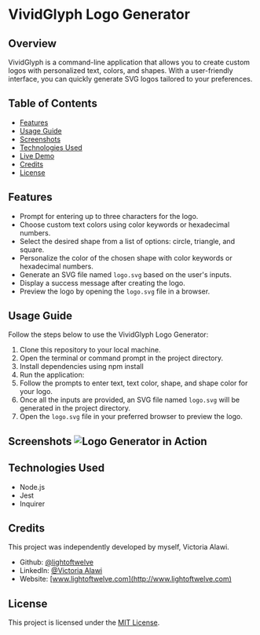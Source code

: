 # VividGlyph Logo Generator

## Overview
VividGlyph is a command-line application that allows you to create custom logos with personalized text, colors, and shapes. With a user-friendly interface, you can quickly generate SVG logos tailored to your preferences.

## Table of Contents
- [Features](#features)
- [Usage Guide](#usage-guide)
- [Screenshots](#screenshots)
- [Technologies Used](#technologies-used)
- [Live Demo](#live-demo)
- [Credits](#credits)
- [License](#license)

## Features
- Prompt for entering up to three characters for the logo.
- Choose custom text colors using color keywords or hexadecimal numbers.
- Select the desired shape from a list of options: circle, triangle, and square.
- Personalize the color of the chosen shape with color keywords or hexadecimal numbers.
- Generate an SVG file named `logo.svg` based on the user's inputs.
- Display a success message after creating the logo.
- Preview the logo by opening the `logo.svg` file in a browser.

## Usage Guide
Follow the steps below to use the VividGlyph Logo Generator:

1. Clone this repository to your local machine.
3. Open the terminal or command prompt in the project directory.
4. Install dependencies using npm install
5. Run the application:
6. Follow the prompts to enter text, text color, shape, and shape color for your logo. 
7. Once all the inputs are provided, an SVG file named `logo.svg` will be generated in the project directory. 
8. Open the `logo.svg` file in your preferred browser to preview the logo.

## Screenshots ![Logo Generator in Action](/screenshots/logo_generator.png)

## Technologies Used
- Node.js
- Jest
- Inquirer


## Credits
This project was independently developed by myself, Victoria Alawi.
- Github: [@lightoftwelve](https://github.com/lightoftwelve)
- LinkedIn: [@Victoria Alawi](https://www.linkedin.com/in/victoria-alawi-872984250/)
- Website: [www.lightoftwelve.com](http://www.lightoftwelve.com)

## License 
This project is licensed under the [MIT License](/LICENSE).